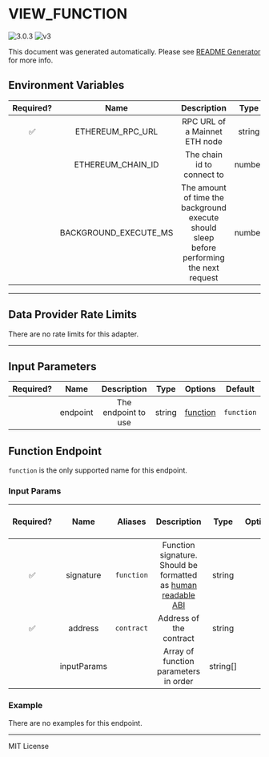 # VIEW_FUNCTION

![3.0.3](https://img.shields.io/github/package-json/v/smartcontractkit/external-adapters-js?filename=packages/sources/view-function/package.json) ![v3](https://img.shields.io/badge/framework%20version-v3-blueviolet)

This document was generated automatically. Please see [README Generator](../../scripts#readme-generator) for more info.

## Environment Variables

| Required? |         Name          |                                        Description                                        |  Type  | Options | Default |
| :-------: | :-------------------: | :---------------------------------------------------------------------------------------: | :----: | :-----: | :-----: |
|    ✅     |   ETHEREUM_RPC_URL    |                               RPC URL of a Mainnet ETH node                               | string |         |         |
|           |   ETHEREUM_CHAIN_ID   |                                The chain id to connect to                                 | number |         |   `1`   |
|           | BACKGROUND_EXECUTE_MS | The amount of time the background execute should sleep before performing the next request | number |         | `10000` |

---

## Data Provider Rate Limits

There are no rate limits for this adapter.

---

## Input Parameters

| Required? |   Name   |     Description     |  Type  |            Options             |  Default   |
| :-------: | :------: | :-----------------: | :----: | :----------------------------: | :--------: |
|           | endpoint | The endpoint to use | string | [function](#function-endpoint) | `function` |

## Function Endpoint

`function` is the only supported name for this endpoint.

### Input Params

| Required? |    Name     |  Aliases   |                                                                         Description                                                                         |   Type   | Options | Default | Depends On | Not Valid With |
| :-------: | :---------: | :--------: | :---------------------------------------------------------------------------------------------------------------------------------------------------------: | :------: | :-----: | :-----: | :--------: | :------------: |
|    ✅     |  signature  | `function` | Function signature. Should be formatted as [human readable ABI](https://docs.ethers.io/v5/single-page/#/v5/getting-started/-%23-getting-started--contracts) |  string  |         |         |            |                |
|    ✅     |   address   | `contract` |                                                                   Address of the contract                                                                   |  string  |         |         |            |                |
|           | inputParams |            |                                                            Array of function parameters in order                                                            | string[] |         |         |            |                |

### Example

There are no examples for this endpoint.

---

MIT License
